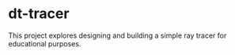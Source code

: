 # dt-tracer
This project explores designing and building a simple ray tracer for educational purposes.
